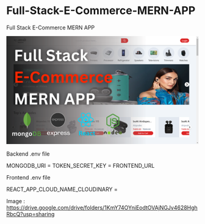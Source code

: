 # Full-Stack-E-Commerce-MERN-APP

Full Stack E-Commerce MERN APP

![Alt text](Full%20Stack%20E-Commerce%20MERN%20App.png?raw=true "Title")

Backend .env file

MONGODB_URI =
TOKEN_SECRET_KEY =
FRONTEND_URL

Frontend .env file

REACT_APP_CLOUD_NAME_CLOUDINARY =

Image : https://drive.google.com/drive/folders/1KmY74OYniEodtOVAjNGJv4628HghRbcQ?usp=sharing
